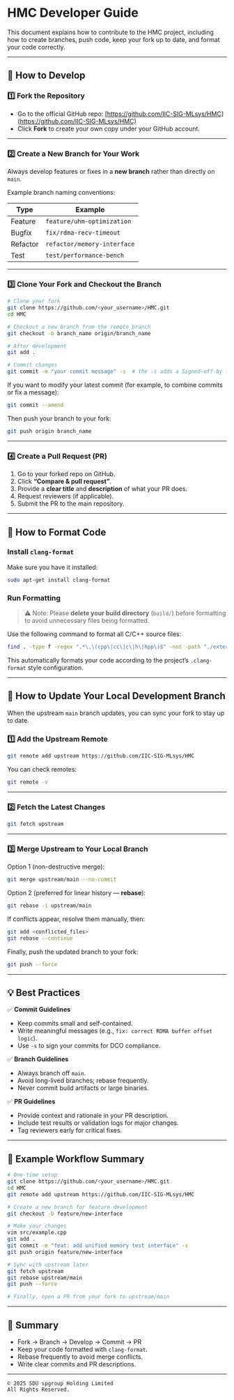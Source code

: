 # HMC Developer Guide

This document explains how to contribute to the HMC project, including how to create branches, push code, keep your fork up to date, and format your code correctly.

---

## 🚀 How to Develop

### 1️⃣ Fork the Repository

* Go to the official GitHub repo:
  [https://github.com/IIC-SIG-MLsys/HMC](https://github.com/IIC-SIG-MLsys/HMC)
* Click **Fork** to create your own copy under your GitHub account.

---

### 2️⃣ Create a New Branch for Your Work

Always develop features or fixes in a **new branch** rather than directly on `main`.

Example branch naming conventions:

| Type     | Example                     |
| -------- | --------------------------- |
| Feature  | `feature/uhm-optimization`  |
| Bugfix   | `fix/rdma-recv-timeout`     |
| Refactor | `refactor/memory-interface` |
| Test     | `test/performance-bench`    |

---

### 3️⃣ Clone Your Fork and Checkout the Branch

```bash
# Clone your fork
git clone https://github.com/<your_username>/HMC.git
cd HMC

# Checkout a new branch from the remote branch
git checkout -b branch_name origin/branch_name

# After development
git add .

# Commit changes
git commit -m "your commit message" -s  # the -s adds a Signed-off-by line
```

If you want to modify your latest commit (for example, to combine commits or fix a message):

```bash
git commit --amend
```

Then push your branch to your fork:

```bash
git push origin branch_name
```

---

### 4️⃣ Create a Pull Request (PR)

1. Go to your forked repo on GitHub.
2. Click **“Compare & pull request”**.
3. Provide a **clear title** and **description** of what your PR does.
4. Request reviewers (if applicable).
5. Submit the PR to the main repository.

---

## 🧹 How to Format Code

### Install `clang-format`

Make sure you have it installed:

```bash
sudo apt-get install clang-format
```

### Run Formatting

> ⚠️ Note: Please **delete your build directory** (`build/`) before formatting to avoid unnecessary files being formatted.

Use the following command to format all C/C++ source files:

```bash
find . -type f -regex ".*\.\(cpp\|cc\|c\|h\|hpp\)$" -not -path "./extern/*" -print0 | xargs -0 clang-format -i
```

This automatically formats your code according to the project’s `.clang-format` style configuration.

---

## 🔄 How to Update Your Local Development Branch

When the upstream `main` branch updates, you can sync your fork to stay up to date.

### 1️⃣ Add the Upstream Remote

```bash
git remote add upstream https://github.com/IIC-SIG-MLsys/HMC
```

You can check remotes:

```bash
git remote -v
```

---

### 2️⃣ Fetch the Latest Changes

```bash
git fetch upstream
```

---

### 3️⃣ Merge Upstream to Your Local Branch

Option 1 (non-destructive merge):

```bash
git merge upstream/main --no-commit
```

Option 2 (preferred for linear history — **rebase**):

```bash
git rebase -i upstream/main
```

If conflicts appear, resolve them manually, then:

```bash
git add <conflicted_files>
git rebase --continue
```

Finally, push the updated branch to your fork:

```bash
git push --force
```

---

## 💡 Best Practices

✅ **Commit Guidelines**

* Keep commits small and self-contained.
* Write meaningful messages (e.g., `fix: correct RDMA buffer offset logic`).
* Use `-s` to sign your commits for DCO compliance.

✅ **Branch Guidelines**

* Always branch off `main`.
* Avoid long-lived branches; rebase frequently.
* Never commit build artifacts or large binaries.

✅ **PR Guidelines**

* Provide context and rationale in your PR description.
* Include test results or validation logs for major changes.
* Tag reviewers early for critical fixes.

---

## 🧾 Example Workflow Summary

```bash
# One-time setup
git clone https://github.com/<your_username>/HMC.git
cd HMC
git remote add upstream https://github.com/IIC-SIG-MLsys/HMC

# Create a new branch for feature development
git checkout -b feature/new-interface

# Make your changes
vim src/example.cpp
git add .
git commit -m "feat: add unified memory test interface" -s
git push origin feature/new-interface

# Sync with upstream later
git fetch upstream
git rebase upstream/main
git push --force

# Finally, open a PR from your fork to upstream/main
```

---

## 🧭 Summary

* Fork → Branch → Develop → Commit → PR
* Keep your code formatted with `clang-format`.
* Rebase frequently to avoid merge conflicts.
* Write clear commits and PR descriptions.

---

```
© 2025 SDU spgroup Holding Limited  
All Rights Reserved.
```